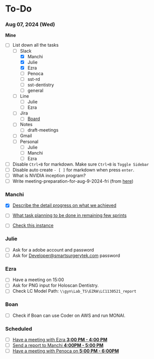 # To-Do
### Aug 07, 2024 (Wed)
**Mine**
- [ ] List down all the tasks
  - [ ] Slack
    - [x] Manchi
    - [x] Julie
    - [x] Ezra
    - [ ] Penoca
    - [ ] sst-rd
    - [ ] sst-dentistry
    - [ ] general
  - [ ] Line
    - [ ] Julie
    - [ ] Ezra
  - [ ] Jira
    - [ ] [Board](https://smartsurgerytek.atlassian.net/jira/software/projects/MSA/boards/12)
  - [ ] Notes
    - [ ] draft-meetings
  - [ ] Gmail
  - [ ] Personal
    - [ ] Julie
    - [ ] Manchi
    - [ ] Ezra
- [ ] Disable `Ctrl+B` for markdown. Make sure `Ctrl+B` is `Toggle Sidebar`
- [ ] Disable auto create `- [ ]` for markdown when press `enter`.
- [ ] What is NVIDIA inception program?
- [ ] Write meeting-preparation-for-aug-9-2024-fri (from [here](https://smart-surgery-tek.slack.com/archives/C06MG9CDTGU/p1722997878070459))

### Manchi
- [x] [Describe the detail progress on what we achieved](https://smart-surgery-tek.slack.com/archives/C06MG9CDTGU/p1722997844267119)
- [ ] [What task planning to be done in remaining few sprints](https://smart-surgery-tek.slack.com/archives/C06MG9CDTGU/p1722997844267119)

- [ ] [Check this instance](https://smart-surgery-tek.slack.com/archives/C06MG9CDTGU/p1722847189985619?thread_ts=1722828897.624279&cid=C06MG9CDTGU)
### Julie
- [ ] Ask for a adobe account and password
- [ ] Ask for Developer@smartsurgerytek.com password
  
### Ezra
- [ ] Have a meeting on 15:00
- [ ] Ask for PNG input for Holoscan Dentistry.
- [ ] Check LC Model Path: `\\gyn\Lab_TS\EZRA\LC1130521_report`

### Boan
- [ ] Check if Boan can use Coder on AWS and run MONAI.

### Scheduled
- [ ] [Have a meeting with Ezra **3:00 PM - 4:00 PM**](./data/todo-00001.json)
- [ ] [Send a report to Manchi **4:00PM - 5:00 PM**](./data/todo-00000.json)
- [ ] [Have a meeting with Penoca on **5:00 PM - 6:00PM**](./data/todo-00002.json)